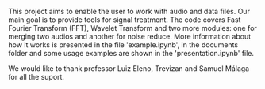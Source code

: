 This project aims to enable the user to work with audio and data files. Our main goal is to provide
tools for signal treatment. The code covers Fast Fourier Transform (FFT), Wavelet Transform and two
more modules: one for merging two audios and another for noise reduce. More information about how it
works is presented in the file 'example.ipynb', in the documents folder and some usage examples are
shown in the 'presentation.ipynb' file.

We would like to thank professor Luiz Eleno, Trevizan and Samuel Málaga for all the suport.
